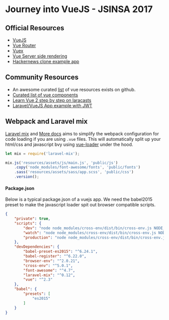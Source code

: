 # Journey into VueJS - JSINSA 2017 

## Official Resources

- [VueJS](https://vuejs.org/v2/guide/)
- [Vue Router](https://router.vuejs.org/en/)
- [Vuex](https://vuex.vuejs.org/en/)
- [Vue Server side rendering](https://vuejs.org/v2/guide/ssr.html)
- [Hackernews clone example app](https://github.com/vuejs/vue-hackernews-2.0)


## Community Resources

- An awesome curated [list](https://github.com/vuejs/awesome-vue) of vue resources exists on github.
- [Curated list of vue components](https://curated.vuejs.org/)
- [Learn Vue 2 step by step on laracasts](https://laracasts.com/series/learn-vue-2-step-by-step/episodes/19)
- [Laravel/VueJS App example with JWT](https://github.com/phanan/koel)

## Webpack and Laravel mix

[Laravel mix](https://github.com/JeffreyWay/laravel-mix) and [More docs](https://laravel.com/docs/5.4/mix) aims to simplify the webpack configuration for code loading if you are using `.vue` files. This will automatically split up your html/css and javascript bvy using [vue-loader](https://github.com/vuejs/vue-loader) under the hood.

```js
let mix = require('laravel-mix');

mix.js('resources/assets/js/main.js', 'public/js')
    .copy('node_modules/font-awesome/fonts', 'public/fonts')
    .sass('resources/assets/sass/app.scss', 'public/css')
    .version();
```

#### Package.json

Below is a typical package.json of a vuejs app. We need the babel2015 preset to make the javascript loader spit out browser compatible scripts.

```json
{
    "private": true,
    "scripts": {
        "dev": "node node_modules/cross-env/dist/bin/cross-env.js NODE_ENV=development node_modules/webpack/bin/webpack.js --progress --hide-modules --config=node_modules/laravel-mix/setup/webpack.config.js",
        "watch": "node node_modules/cross-env/dist/bin/cross-env.js NODE_ENV=development node_modules/webpack/bin/webpack.js --watch --progress --hide-modules --config=node_modules/laravel-mix/setup/webpack.config.js",
        "production": "node node_modules/cross-env/dist/bin/cross-env.js NODE_ENV=production node_modules/webpack/bin/webpack.js --progress --hide-modules --config=node_modules/laravel-mix/setup/webpack.config.js"
    },
    "devDependencies": {
        "babel-preset-es2015": "^6.24.1",
        "babel-register": "^6.22.0",
        "browser-env": "^2.0.21",
        "cross-env": "^5.0.1",
        "font-awesome": "^4.7",
        "laravel-mix": "^0.12",
        "vue": "^2.3"
    },
    "babel": {
        "presets": [
            "es2015"
        ]
    }
}
```


